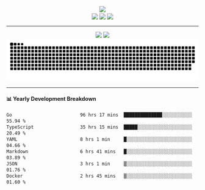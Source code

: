 <p align="center">
  <img src="https://readme-typing-svg.herokuapp.com?font=Fira+Code&pause=1000&color=FF69B4&center=true&vCenter=true&width=435&lines=%F0%9F%8F%B3%EF%B8%8F%E2%80%8D%E2%9A%A7%EF%B8%8F+BaiYi's+GitHub+Profile+%F0%9F%8F%B3%EF%B8%8F%E2%80%8D%E2%9A%A7%EF%B8%8F" />
  <br>
  <a href="https://mtf.wiki/"><img src="https://img.shields.io/static/v1?label=Gender&message=Male-To-Female&color=ff69b4&style=for-the-badge" /></a>
  <a href="https://github.com/WhiteElytra"><img src="https://img.shields.io/github/followers/WhiteElytra?label=github%20followers&logo=github&style=for-the-badge" /></a>
  <a href="https://twitter.com/WhiteElytra"><img src="https://img.shields.io/twitter/follow/WhiteElytra?label=twitter%20%40WhiteElytra&logo=twitter&style=for-the-badge" /></a>
</p>

-----

<p align="center">
  <img src="https://github-readme-stats.vercel.app/api?username=WhiteElytra&count_private=true&show_icons=true&theme=buefy" width="400" />
  <img src="https://streak-stats.demolab.com/?user=WhiteElytra" width="400" />
  <br>
  <img src="https://github.com/WhiteElytra/WhiteElytra/raw/output/github-contribution-grid-snake.svg" />
</p>

-----

#### 📊 Yearly Development Breakdown

<!--START_SECTION:waka-->

```text
Go                         96 hrs 17 mins  ██████████████░░░░░░░░░░░   55.94 %
TypeScript                 35 hrs 15 mins  █████░░░░░░░░░░░░░░░░░░░░   20.49 %
YAML                       8 hrs 1 min     █░░░░░░░░░░░░░░░░░░░░░░░░   04.66 %
Markdown                   6 hrs 41 mins   █░░░░░░░░░░░░░░░░░░░░░░░░   03.89 %
JSON                       3 hrs 1 min     ▒░░░░░░░░░░░░░░░░░░░░░░░░   01.76 %
Docker                     2 hrs 45 mins   ▒░░░░░░░░░░░░░░░░░░░░░░░░   01.60 %
```

<!--END_SECTION:waka-->
